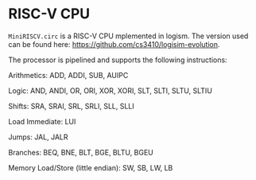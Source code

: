 # RISC-V CPU 

`MiniRISCV.circ` is a RISC-V CPU mplemented in logism. The version used can be found here: https://github.com/cs3410/logisim-evolution.

The processor is pipelined and supports the following instructions:

Arithmetics: ADD, ADDI, SUB, AUIPC

Logic: AND, ANDI, OR, ORI, XOR, XORI, SLT, SLTI, SLTU, SLTIU

Shifts: SRA, SRAI, SRL, SRLI, SLL, SLLI

Load Immediate: LUI

Jumps: JAL, JALR

Branches: BEQ, BNE, BLT, BGE, BLTU, BGEU

Memory Load/Store (little endian): SW, SB, LW, LB
